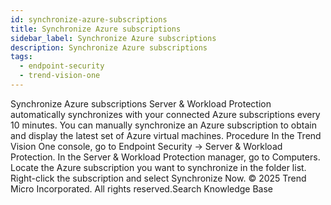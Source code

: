 ```yaml
---
id: synchronize-azure-subscriptions
title: Synchronize Azure subscriptions
sidebar_label: Synchronize Azure subscriptions
description: Synchronize Azure subscriptions
tags:
  - endpoint-security
  - trend-vision-one
---
```


 Synchronize Azure subscriptions Server & Workload Protection automatically synchronizes with your connected Azure subscriptions every 10 minutes. You can manually synchronize an Azure subscription to obtain and display the latest set of Azure virtual machines. Procedure In the Trend Vision One console, go to Endpoint Security → Server & Workload Protection. In the Server & Workload Protection manager, go to Computers. Locate the Azure subscription you want to synchronize in the folder list. Right-click the subscription and select Synchronize Now. © 2025 Trend Micro Incorporated. All rights reserved.Search Knowledge Base